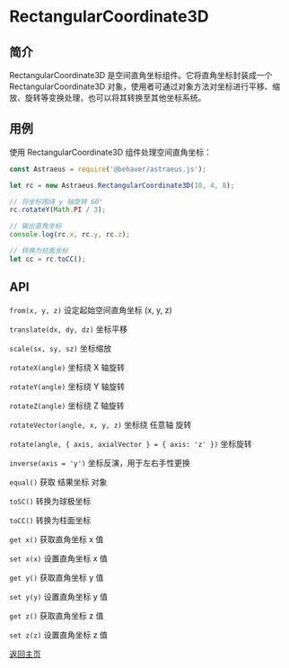 # RectangularCoordinate3D

## 简介

RectangularCoordinate3D 是空间直角坐标组件。它将直角坐标封装成一个 RectangularCoordinate3D 对象，使用者可通过对象方法对坐标进行平移、缩放、旋转等变换处理，也可以将其转换至其他坐标系统。

## 用例

使用 RectangularCoordinate3D 组件处理空间直角坐标：

```js
const Astraeus = require('@behaver/astraeus.js');

let rc = new Astraeus.RectangularCoordinate3D(10, 4, 8);

// 将坐标围绕 y 轴旋转 60°
rc.rotateY(Math.PI / 3);

// 输出直角坐标
console.log(rc.x, rc.y, rc.z);

// 转换为柱面坐标
let cc = rc.toCC();
```

## API

`from(x, y, z)` 设定起始空间直角坐标 (x, y, z)

`translate(dx, dy, dz)` 坐标平移

`scale(sx, sy, sz)` 坐标缩放

`rotateX(angle)` 坐标绕 X 轴旋转

`rotateY(angle)` 坐标绕 Y 轴旋转

`rotateZ(angle)` 坐标绕 Z 轴旋转

`rotateVector(angle, x, y, z)` 坐标绕 任意轴 旋转

`rotate(angle, { axis, axialVector } = { axis: 'z' })` 坐标旋转

`inverse(axis = 'y')` 坐标反演，用于左右手性更换

`equal()` 获取 结果坐标 对象

`toSC()` 转换为球极坐标

`toCC()` 转换为柱面坐标

`get x()` 获取直角坐标 x 值

`set x(x)` 设置直角坐标 x 值

`get y()` 获取直角坐标 y 值

`set y(y)` 设置直角坐标 y 值

`get z()` 获取直角坐标 z 值

`set z(z)` 设置直角坐标 z 值

[返回主页](../../../readme.md)
